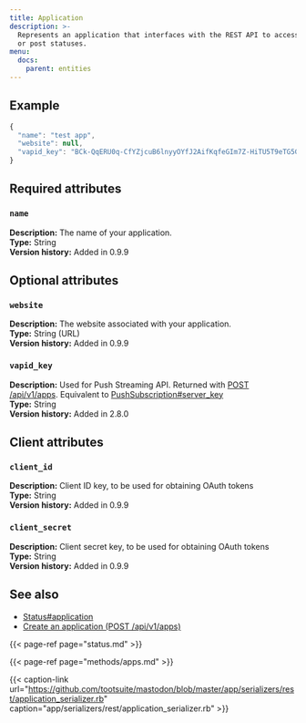 ```yaml
---
title: Application
description: >-
  Represents an application that interfaces with the REST API to access accounts
  or post statuses.
menu:
  docs:
    parent: entities
---
```


## Example

```javascript
{
  "name": "test app",
  "website": null,
  "vapid_key": "BCk-QqERU0q-CfYZjcuB6lnyyOYfJ2AifKqfeGIm7Z-HiTU5T9eTG5GxVA0_OH5mMlI4UkkDTpaZwozy0TzdZ2M="
}
```

## Required attributes

### `name` <a id="name"></a>

**Description:** The name of your application.\
**Type:** String\
**Version history:** Added in 0.9.9

## Optional attributes

### `website` <a id="website"></a>

**Description:** The website associated with your application.\
**Type:** String \(URL\)\
**Version history:** Added in 0.9.9

### `vapid_key` <a id="vapid_key"></a>

**Description:** Used for Push Streaming API. Returned with [POST /api/v1/apps](../methods/apps/#create-an-application). Equivalent to [PushSubscription\#server\_key](push-subscription.md#server_key)\
**Type:** String\
**Version history:** Added in 2.8.0

## Client attributes

### `client_id` <a id="client_id"></a>

**Description:** Client ID key, to be used for obtaining OAuth tokens\
**Type:** String\
**Version history:** Added in 0.9.9

### `client_secret` <a id="client_secret"></a>

**Description:** Client secret key, to be used for obtaining OAuth tokens\
**Type:** String\
**Version history:** Added in 0.9.9

## See also

* [Status\#application](status.md#application)
* [Create an application \(POST /api/v1/apps\)](../methods/apps/#create-an-application)

{{< page-ref page="status.md" >}}

{{< page-ref page="methods/apps.md" >}}

{{< caption-link url="https://github.com/tootsuite/mastodon/blob/master/app/serializers/rest/application_serializer.rb" caption="app/serializers/rest/application\_serializer.rb" >}}



